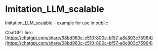 # Imitation_LLM_scalable
Imitation_LLM_scalable - example for use in public

ChatGPT link:\
[https://chatgpt.com/share/68bd963c-c510-800c-bf57-a8c803c75964](https://chatgpt.com/share/68bd963c-c510-800c-bf57-a8c803c75964)

